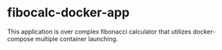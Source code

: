 # fibocalc-docker-app
This application is over complex fibonacci calculator that utilizes docker-compose multiple container launching.

